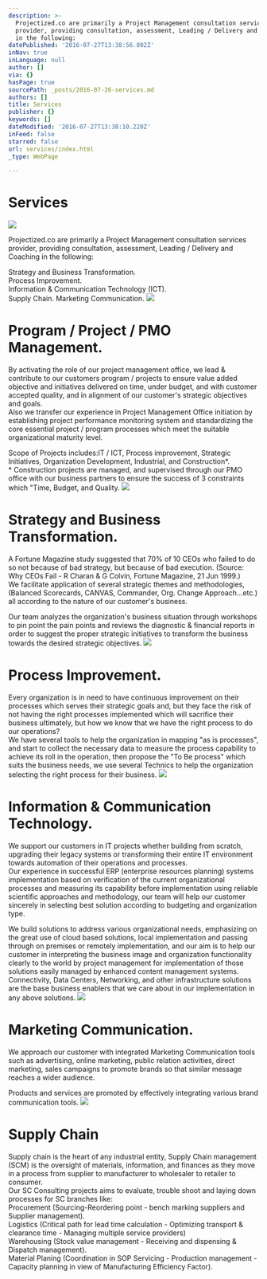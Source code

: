 ```yaml
---
description: >-
  Projectized.co are primarily a Project Management consultation services
  provider, providing consultation, assessment, Leading / Delivery and Coaching
  in the following:
datePublished: '2016-07-27T13:38:56.802Z'
inNav: true
inLanguage: null
author: []
via: {}
hasPage: true
sourcePath: _posts/2016-07-26-services.md
authors: []
title: Services
publisher: {}
keywords: []
dateModified: '2016-07-27T13:38:10.220Z'
inFeed: false
starred: false
url: services/index.html
_type: WebPage

---
```

# Services
![](https://the-grid-user-content.s3-us-west-2.amazonaws.com/5399aaef-8fbb-4d8c-9f6f-f2be454c19a7.jpg)

Projectized.co are primarily a Project Management consultation services provider, providing consultation, assessment, Leading / Delivery and Coaching in the following:

Strategy and Business Transformation.   
Process Improvement.   
Information & Communication Technology (ICT).   
Supply Chain. Marketing Communication.
![](https://the-grid-user-content.s3-us-west-2.amazonaws.com/a09ed004-f8df-4a4a-8123-9c68b7ed8432.jpg)

# Program / Project / PMO Management.

By activating the role of our project management office, we lead & contribute to our customers program / projects to ensure value added objective and initiatives delivered on time, under budget, and with customer accepted quality, and in alignment of our customer's strategic objectives and goals.   
Also we transfer our experience in Project Management Office initiation by establishing project performance monitoring system and standardizing the core essential project / program processes which meet the suitable organizational maturity level.

Scope of Projects includes:IT / ICT, Process improvement, Strategic Initiatives, Organization Development, Industrial, and Construction\*.   
\* Construction projects are managed, and supervised through our PMO office with our business partners to ensure the success of 3 constraints which "Time, Budget, and Quality.
![](https://the-grid-user-content.s3-us-west-2.amazonaws.com/b15066ca-51dc-4cc4-a2bf-31a8fb433b72.jpg)

# Strategy and Business Transformation.

A Fortune Magazine study suggested that 70% of 10 CEOs who failed to do so not because of bad strategy, but because of bad execution. (Source: Why CEOs Fail - R Charan & G Colvin, Fortune Magazine, 21 Jun 1999.)   
We facilitate application of several strategic themes and methodologies, (Balanced Scorecards, CANVAS, Commander, Org. Change Approach...etc.) all according to the nature of our customer's business.

Our team analyzes the organization's business situation through workshops to pin point the pain points and reviews the diagnostic & financial reports in order to suggest the proper strategic initiatives to transform the business towards the desired strategic objectives.
![](https://the-grid-user-content.s3-us-west-2.amazonaws.com/96ee5015-0f28-430e-a531-c969528c1af6.jpg)

# Process Improvement.

Every organization is in need to have continuous improvement on their processes which serves their strategic goals and, but they face the risk of not having the right processes implemented which will sacrifice their business ultimately, but how we know that we have the right process to do our operations?   
We have several tools to help the organization in mapping "as is processes", and start to collect the necessary data to measure the process capability to achieve its roll in the operation, then propose the "To Be process" which suits the business needs, we use several Technics to help the organization selecting the right process for their business.
![](https://the-grid-user-content.s3-us-west-2.amazonaws.com/f884d84f-ce3c-4f49-8247-9787a90d4789.jpg)

# Information & Communication Technology.

We support our customers in IT projects whether building from scratch, upgrading their legacy systems or transforming their entire IT environment towards automation of their operations and processes.   
Our experience in successful ERP (enterprise resources planning) systems implementation based on verification of the current organizational processes and measuring its capability before implementation using reliable scientific approaches and methodology, our team will help our customer sincerely in selecting best solution according to budgeting and organization type.

We build solutions to address various organizational needs, emphasizing on the great use of cloud based solutions, local implementation and passing through on premises or remotely implementation, and our aim is to help our customer in interpreting the business image and organization functionality clearly to the world by project management for implementation of those solutions easily managed by enhanced content management systems.   
Connectivity, Data Centers, Networking, and other infrastructure solutions are the base business enablers that we care about in our implementation in any above solutions.
![](https://the-grid-user-content.s3-us-west-2.amazonaws.com/ee2223b5-7ff0-4cd1-acad-654ee11dd170.jpg)

# Marketing Communication.

We approach our customer with integrated Marketing Communication tools such as advertising, online marketing, public relation activities, direct marketing, sales campaigns to promote brands so that similar message reaches a wider audience.

Products and services are promoted by effectively integrating various brand communication tools.
![](https://the-grid-user-content.s3-us-west-2.amazonaws.com/3551cdc6-6353-4577-88cf-4da578096b2c.jpg)

# Supply Chain

Supply chain is the heart of any industrial entity, Supply Chain management (SCM) is the oversight of materials, information, and finances as they move in a process from supplier to manufacturer to wholesaler to retailer to consumer.   
Our SC Consulting projects aims to evaluate, trouble shoot and laying down processes for SC branches like:   
Procurement (Sourcing-Reordering point - bench marking suppliers and Supplier management).   
Logistics (Critical path for lead time calculation - Optimizing transport & clearance time - Managing multiple service providers)   
Warehousing (Stock value management - Receiving and dispensing & Dispatch management).   
Material Planing (Coordination in SOP Servicing - Production management - Capacity planning in view of Manufacturing Efficiency Factor).